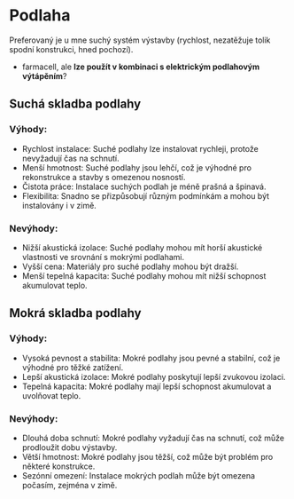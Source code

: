 # Podlaha

Preferovaný je u mne suchý systém výstavby (rychlost, nezatěžuje tolik spodní konstrukci, hned pochozí).

- farmacell, ale **lze použít v kombinaci s elektrickým podlahovým výtápěním**?

## Suchá skladba podlahy
### Výhody:
- Rychlost instalace: Suché podlahy lze instalovat rychleji, protože nevyžadují čas na schnutí.
- Menší hmotnost: Suché podlahy jsou lehčí, což je výhodné pro rekonstrukce a stavby s omezenou nosností.
- Čistota práce: Instalace suchých podlah je méně prašná a špinavá.
- Flexibilita: Snadno se přizpůsobují různým podmínkám a mohou být instalovány i v zimě.

### Nevýhody:
- Nižší akustická izolace: Suché podlahy mohou mít horší akustické vlastnosti ve srovnání s mokrými podlahami.
- Vyšší cena: Materiály pro suché podlahy mohou být dražší.
- Menší tepelná kapacita: Suché podlahy mohou mít nižší schopnost akumulovat teplo.

## Mokrá skladba podlahy
### Výhody:
- Vysoká pevnost a stabilita: Mokré podlahy jsou pevné a stabilní, což je výhodné pro těžké zatížení.
- Lepší akustická izolace: Mokré podlahy poskytují lepší zvukovou izolaci.
- Tepelná kapacita: Mokré podlahy mají lepší schopnost akumulovat a uvolňovat teplo.

### Nevýhody:
- Dlouhá doba schnutí: Mokré podlahy vyžadují čas na schnutí, což může prodloužit dobu výstavby.
- Větší hmotnost: Mokré podlahy jsou těžší, což může být problém pro některé konstrukce.
- Sezónní omezení: Instalace mokrých podlah může být omezena počasím, zejména v zimě.